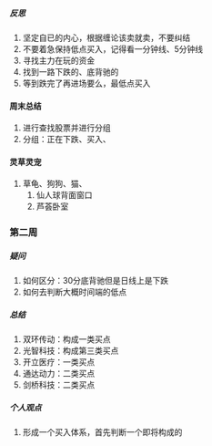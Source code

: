 ##### 反思
1. 坚定自已的内心，根据缠论该卖就卖，不要纠结
2. 不要着急保持低点买入，记得看一分钟线、5分钟线
3. 寻找主力在玩的资金
4. 找到一路下跌的、底背驰的
6. 等到跌完了再进场要么，最低点买入
#### 周末总结
1. 进行查找股票并进行分组
2. 分组：正在下跌、买入、

#### 灵草灵宠
1. 草龟、狗狗、猫、
	1. 仙人球背面窗口
	2. 芦荟卧室
### 第二周
##### 疑问
1. 如何区分：30分底背驰但是日线上是下跌
2. 如何去判断大概时间端的低点
##### 总结
1. 双环传动：构成一类买点
2. 光智科技：构成第三类买点
3. 开立医疗：一类买点
4. 通达动力：二类买点
5. 剑桥科技：二类买点
##### 个人观点
1. 形成一个买入体系，首先判断一个即将构成的
 
